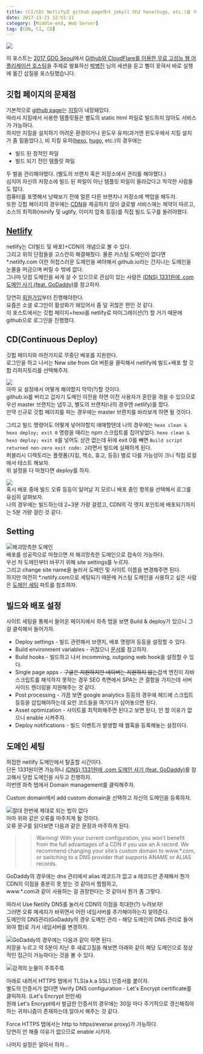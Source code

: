 ```yaml
---
title: (CI/CD) Netlify로 github page에서 jekyll 마냥 hexo(hugo, etc.)을 이용해보자.
date: 2017-11-21 12:51:11
category: [Middle-end, Web Server]
tag: [CDN, CI, CD]
---
```

![](thumb.png)

이 포스트는 [2017 GDG Seoul](https://devfest17-seoul.firebaseapp.com)에서 [Github와 CloudFlare를 이용한 무료 고성능 웹 어플리케이션 호스팅](https://devfest17-seoul.firebaseapp.com/schedule/?sessionId=115)을
주제로 발표하신 [박병진](https://devfest17-seoul.firebaseapp.com/speakers/7) 님의 세션을 듣고 삘이 꽂혀서 바로 실행에 옮긴 삽질을 포스팅했습니다.

## 깃헙 페이지의 문제점
기본적으로 [github page](https://pages.github.com/)는 [지킬](https://jekyllrb.com/)이 내장돼있다.  
따라서 지킬에서 사용한 템플릿들은 별도의 static html 파일로 빌드하지 않아도 서비스가 가능하다.  
하지만 지킬을 설치하기 어려운 환경이거나 윈도우 유저(과거엔 윈도우에서 지킬 설치가 좀 힘들었다.), 비 지킬 유저([hexo](https://hexo.io/), [hugo](https://gohugo.io/), etc.)의 경우에는  
* 빌드 된 정적인 파일  
* 빌드 되기 전인 템플릿 파일  

두 벌을 관리해야했다. (별도의 브랜치 혹은 저장소에서 관리를 해야했다.)  
심지어 자신의 저장소에 빌드 된 파일이 아닌 템플릿 파일이 올라갔다고 착각한 사람들도 많다.  
컴퓨터를 포맷해서 낭패보기 전에 얼른 다른 브랜치나 저장소에 백업을 해두자.  
또한 깃헙 페이지의 경우에는 [CDN](https://ko.wikipedia.org/wiki/%EC%BD%98%ED%85%90%EC%B8%A0_%EC%A0%84%EC%86%A1_%EB%84%A4%ED%8A%B8%EC%9B%8C%ED%81%AC)을 제공하지 않아 글로벌 서비스에는 제약이 따르고,
소스의 최적화(minify 및 uglify, 이미지 압축 등등)를 직접 빌드 도구를 돌려야했다.  

## [Netlify](https://www.netlify.com/)
netlify는 CI(빌드 및 배포)+CDN의 개념으로 볼 수 있다.  
그리고 위의 단점들을 고스란히 해결해줬다.
물론 커스텀 도메인이 없다면 *.netlify.com 이란 허접스러운 도메인을 써야해서 github.io라는 간지나는 도메인을 눈물을 머금으며 버릴 수 밖에 없다.  
그나마 닷컴 도메인을 싸게 살 수 있으므로 관심이 있는 사람은 [(DNS) 1331원에 .com 도메인 사기 (feat. GoDaddy)](/2017/11/21/domain-register-godaddy/)를 참고하자.  

당연히 [회원가입](https://app.netlify.com/signup)부터 진행해야한다.  
요즘은 소셜 로그인이 활성화가 돼있어서 좀 덜 귀찮은 편인 것 같다.  
이 포스트에서는 깃헙 페이지+hexo를 netlify로 마이그레이션(?) 할 거기 때문에 github으로 로그인을 진행했다.  

## CD(Continuous Deploy)
깃헙 페이지와 마찬가지로 무중단 배포를 지원한다.  
로그인을 하고 나서는 New site from Git 버튼을 클릭해서 netlify에 빌드+배포 할 깃헙 리파지토리를 선택해주자.  

![](00.png)  
아마 요 설정에서 어떻게 해야할지 막막(?)할 것이다.  
github.io를 버리고 갑자기 도메인 이전을 하면 이전 사용자가 혼란을 겪을 수 있으므로 우선 master 브랜치는 냅두고, 별도의 브랜치(나의 경우엔 netlify)를 팠다.  
만약 신규로 깃헙 페이지를 파는 경우에는 master 브랜치를 바라보게 하면 될 것이다.  

그리고 빌드 명령어도 어떻게 넣어야할지 애매할텐데 나의 경우에는 `hexo clean & hexo deploy; exit 0` 명령을 때리는 npm 스크립트를 집어넣었다. 
`hexo clean & hexo deploy; exit 0`를 넣어도 상관 없는데 뒤에 exit 0를 빼면 `Build script returned non-zero exit code: 2`라면서 빌드에 실패하게 된다.    
퍼블리시 디렉토리는 플랫폼(지킬, 헥소, 휴고, 등등) 별로 다를 가능성이 크니 직접 로컬에서 테스트 해보자.  
위 설정을 다 마쳤다면 deploy를 하자.

![](01.png)  
혹시 배포 중에 빌드 오류 등등이 일어날 지 모르니 배포 중인 항목을 선택해서 로그를 유심히 살펴보자.  
나의 경우에는 빌드하는데 2~3분 가량 걸렸고, CDN의 각 엣지 포인트에 배포되기까지는 5분 가량 걸린 것 같다.  

## Setting
![해괴망측한 도메인](02.png)  
배포를 성공적으로 마쳤으면 저 해괴망측한 도메인으로 접속이 가능하다.  
우선 저 도메인부터 바꾸기 위해 site settings를 누르자.   
그리고 change site name을 눌러서 도메인 및 사이트 이름을 변경해주면 된다.  
하지만 여전히 *.netlify.com으로 세팅되기 때문에 커스텀 도메인을 사용하고 싶은 사람은 [도메인 세팅](#도메인-세팅) 파트를 참조하자.  

## 빌드와 배포 설정
사이트 세팅을 통해서 들어온 페이지에서 좌측 탭을 보면 Build & deploy가 있으니 그걸 클릭해서 들어가자.  
* Deploy settings - 빌드 관련해서 브랜치, 배포 명령어 등등을 설정할 수 있다.  
* Build environment variables - 귀찮으니 [문서](https://www.netlify.com/docs/continuous-deployment/#build-environment-variables)를 참고하자.  
* Build hooks - 빌드하고 나서 incomming, outgoing web hook을 설정할 수 있다.  
* Single page apps - ~~구글은 지원하지만 네이버는 지원하지 않는~~검색 엔진이 자바스크립트를 해석하지 못하는 경우 SEO 측면에서 SPA는 큰 결함을 가지는데 서버사이드 렌더링을 지원해주는 것 같다.  
* Post processing - 가끔 보면 google analytics 등등의 경우에 헤드에 스크립트 등등을 삽입해야하는데 요런 코드들을 여기다가 심어놓으면 된다.  
* Asset optimization - 사이트를 최적화해주면 된다고 보면 된다, 안 할 이유가 없으니 enable 시켜주자.  
* Deploy notifications - 빌드 이벤트가 발생할 때 웹훅을 등록해놓는 설정이다.  

## 도메인 세팅
허접한 netlify 도메인에서 탈출할 시간이다.  
단돈 1331원이면 가능하니 [(DNS) 1331원에 .com 도메인 사기 (feat. GoDaddy)](/2017/11/21/domain-register-godaddy/)를 참고해서 닷컴 도메인을 사두고 진행하자.  
이번엔 좌측 탭에서 Domain management를 클릭해주자.  

Custom domain에서 add custom domain을 선택하고 자신의 도메인을 등록하자.  

![절대 한번에 제대로 되는 법이 없다](03.png)  
아마 위와 같은 오류를 마주치게 될 것이다.  
오류 문구를 읽다보면 다음과 같은 문장과 마주하게 된다.  
>> Warning! With your current configuration, you won’t benefit from the full advantages of a CDN if you use an A record.
   We recommend changing your site’s custom domain to www.*.com, or switching to a DNS provider that supports ANAME or ALIAS records.
   
GoDaddy의 경우에는 dns 관리에서 alias 레코드가 없고 a 레코드만 존재해서 뭔가 CDN의 이점을 충분히 못 받는 것 같아서 찜찜하고,  
www.*.com과 같이 사용하는 걸 권장한다는 것 같아서 뭔가 좀 그렇다.  

따라서 Use Netlify DNS를 눌러서 CDN의 이점을 최대한(?) 누려보자!  
그러면 오류 메세지가 바뀌면서 어떤 네임서버를 추가해야하는지 알려준다.  
도메인의 DNS관리(GoDaddy의 경우 도메인 관리 - 해당 도메인의 DNS 관리로 들어와야 함)로 가서 네임서버를 변경하자.  

![GoDaddy의 경우에는 다음과 같이 하면 된다.](04.png)  
저장을 누르고 약 5분이 지난 후 새로고침을 해보면 아래와 같이 해당 도메인으로 정상적인 접근이 가능하다는 것을 볼 수 있다.  

![감격의 눈물이 주륵주륵](05.png)

아래로 내려서 HTTPS 탭에서 TLS(a.k.a SSL) 인증서를 붙이자.  
별도의 인증서가 없다면 Verify DNS configuration - Let's Encrypt certificate를 클릭하자. (Let's Encrypt 만만세)  
원래 Let's Encrypt에서 발급한 인증서의 경우에는 30일 마다 주기적으로 갱신해줘야하는 귀챠니즘이 존재하는데 알아서 해주는 것 같다.  

Force HTTPS 탭에서는 http to https(reverse proxy)가 가능하다.  
당연히 안 해줄 이유가 없으므로 enable 시키자.  

나머지 설정은 알아서 하자...
